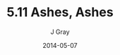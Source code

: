 ---
title: '5.11 Ashes, Ashes'
alt: 'Mysteries of the Arcana'
date: '2014-05-07'
author: 'J Gray'
artist: 'Keira'
chapter: '5 Inn Trouble'
filler: false
---